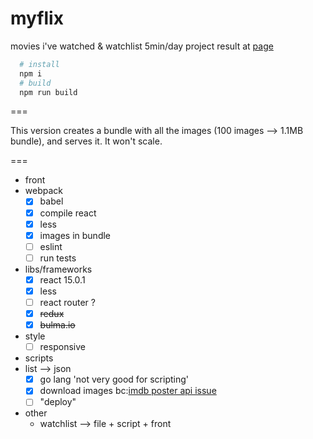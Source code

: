# myflix

movies i've watched &amp; watchlist
5min/day project
result at [page](http://mmasriera.github.com/myflix)

```bash
  # install
  npm i
  # build
  npm run build
```

===

This version creates a bundle with all the images (100 images --> 1.1MB bundle), and serves it.
It won't scale.

===

- front
 - webpack
    - [x] babel
    - [x] compile react
    - [x] less
    - [x] images in bundle
    - [ ] eslint
    - [ ] run tests
 - libs/frameworks
    - [x] react 15.0.1
    - [x] less
    - [ ] react router ?
    - [x] ~~redux~~
    - [x] ~~bulma.io~~
 - style
   - [ ] responsive
- scripts
 - list --> json
    - [x] go lang 'not very good for scripting'
    - [x] download images bc:[imdb poster api issue](http://stackoverflow.com/questions/28676608/403-error-for-loading-image-from-http-and-not-https/28676680#28676680)
    - [ ] "deploy"
- other
  - watchlist --> file + script + front
